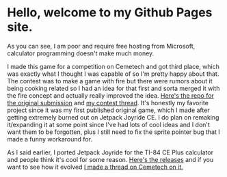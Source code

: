 
# Hello, welcome to my Github Pages site.

As you can see, I am poor and require free hosting from Microsoft, calculator programming doesn't make much money.

I made this game for a competition on Cemetech and got third place, which was exactly what I thought I was capable of so I'm pretty happy about that. The contest was to make a game with fire but there were rumors about it being cooking related so I had an idea for that first and sorta merged it with the fire concept and actually really improved the idea. [Here's the repo for the original submission](https://github.com/KingDubDub/Food-Fighter) and [my contest thread](https://www.cemetech.net/forum/viewtopic.php?t=17457). It's honestly my favorite project since it was my first published original game, which I made after getting extremely burned out on Jetpack Joyride CE. I do plan on remaking it/expanding it at some point since I've had lots of cool ideas and I don't want them to be forgotten, plus I still need to fix the sprite pointer bug that I made a funny workaround for.

As I said earlier, I ported Jetpack Joyride for the TI-84 CE Plus calculator and people think it's cool for some reason. [Here's the releases](https://github.com/KingDubDub/Jetpack-Joyride-CE/releases) and if you want to see how it evolved [I made a thread on Cemetech on it.](https://www.cemetech.net/forum/viewtopic.php?t=16948)
